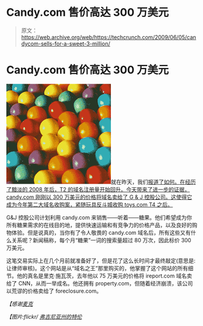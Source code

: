 # Candy.com 售价高达 300 万美元

> 原文：<https://web.archive.org/web/https://techcrunch.com/2009/06/05/candycom-sells-for-a-sweet-3-million/>

# Candy.com 售价高达 300 万美元

![picture-9](img/e27ec16fceb9da99d8fec7c30ed38363.png "picture-9")就在昨天，我们[报道了如何。在经历了黯淡的 2008 年后，T2 的域名注册量开始回升。今天带来了进一步的证据，candy.com 刚刚以 300 万美元的价格将域名卖给了 G & J 控股公司。这使得它成为今年第二大域名收购案，紧随玩具反斗城收购 toys.com T4 之后。](https://web.archive.org/web/20230326192113/https://techcrunch.com/2009/06/04/the-dot-coms-are-booming-again-domain-registrations-that-is/)

G&J 控股公司计划利用 candy.com 来销售——听着——糖果。他们希望成为你所有糖果需求的在线目的地，提供快速运输和有竞争力的价格产品，以及良好的购物体验。但是说真的，当你有了令人敬畏的 candy.com 域名后，所有这些又有什么关系呢？新闻稿称，每个月“糖果”一词的搜索量超过 80 万次，因此标价 300 万美元。

这笔交易实际上在几个月前就准备好了，但是花了这么长时间才最终敲定(意思是:让律师审核)。这个网站是从“域名之王”那里购买的，他掌握了这个网站的所有细节。他的真名是里克·施瓦茨，去年他以 75 万美元的价格将 ireport.com 域名卖给了 CNN，从而一举成名。他还拥有 property.com，但随着经济崩溃，该公司以荒谬的价格卖给了 foreclosure.com。

*【感谢[麦克](https://web.archive.org/web/20230326192113/http://www.domainmassdevelopment.com/)*

*【图片:flickr/ [弗吉尼亚州的特伦](https://web.archive.org/web/20230326192113/http://www.flickr.com/photos/8136496@N05/2099062718/)*